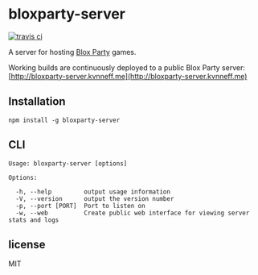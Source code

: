 # bloxparty-server

[![travis ci](https://travis-ci.org/kvnneff/bloxparty-server.svg)](https://travis-ci.org/kvnneff/bloxparty-server)

A server for hosting [Blox Party](https://github.com/kvnneff/bloxparty) games.

Working builds are continuously deployed to a public Blox Party server: [http://bloxparty-server.kvnneff.me](http://bloxparty-server.kvnneff.me)

## Installation

`npm install -g bloxparty-server`

## CLI

```
Usage: bloxparty-server [options]

Options:

  -h, --help         output usage information
  -V, --version      output the version number
  -p, --port [PORT]  Port to listen on
  -w, --web          Create public web interface for viewing server stats and logs
```

## license

MIT
